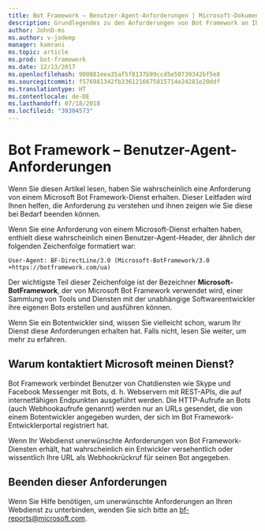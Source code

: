 ```yaml
---
title: Bot Framework – Benutzer-Agent-Anforderungen | Microsoft-Dokumentation
description: Grundlegendes zu den Anforderungen von Bot Framework an Ihren Webserver.
author: JohnD-ms
ms.author: v-jodemp
manager: kamrani
ms.topic: article
ms.prod: bot-framework
ms.date: 12/13/2017
ms.openlocfilehash: 900881eea35af5f8137b99ccd5e50739342bf5e8
ms.sourcegitcommit: f576981342fb3361216675815714e24281e20ddf
ms.translationtype: HT
ms.contentlocale: de-DE
ms.lasthandoff: 07/18/2018
ms.locfileid: "39304573"
---
```

# <a name="bot-framework-user-agent-requests"></a>Bot Framework – Benutzer-Agent-Anforderungen

Wenn Sie diesen Artikel lesen, haben Sie wahrscheinlich eine Anforderung von einem Microsoft Bot Framework-Dienst erhalten. Dieser Leitfaden wird Ihnen helfen, die Anforderung zu verstehen und ihnen zeigen wie Sie diese bei Bedarf beenden können.

Wenn Sie eine Anforderung von einem Microsoft-Dienst erhalten haben, enthielt diese wahrscheinlich einen Benutzer-Agent-Header, der ähnlich der folgenden Zeichenfolge formatiert war:

```User-Agent: BF-DirectLine/3.0 (Microsoft-BotFramework/3.0 +https://botframework.com/ua)```

Der wichtigste Teil dieser Zeichenfolge ist der Bezeichner **Microsoft-BotFramework**, der von Microsoft Bot Framework verwendet wird, einer Sammlung von Tools und Diensten mit der unabhängige Softwareentwickler ihre eigenen Bots erstellen und ausführen können.

Wenn Sie ein Botentwickler sind, wissen Sie vielleicht schon, warum Ihr Dienst diese Anforderungen erhalten hat. Falls nicht, lesen Sie weiter, um mehr zu erfahren.

## <a name="why-is-microsoft-contacting-my-service"></a>Warum kontaktiert Microsoft meinen Dienst?

Bot Framework verbindet Benutzer von Chatdiensten wie Skype und Facebook Messenger mit Bots, d. h. Webservern mit REST-APIs, die auf internetfähigen Endpunkten ausgeführt werden. Die HTTP-Aufrufe an Bots (auch Webhookaufrufe genannt) werden nur an URLs gesendet, die von einem Botentwickler angegeben wurden, der sich im Bot Framework-Entwicklerportal registriert hat.

Wenn Ihr Webdienst unerwünschte Anforderungen von Bot Framework-Diensten erhält, hat wahrscheinlich ein Entwickler versehentlich oder wissentlich Ihre URL als Webhookrückruf für seinen Bot angegeben.

## <a name="to-stop-these-requests"></a>Beenden dieser Anforderungen

Wenn Sie Hilfe benötigen, um unerwünschte Anforderungen an Ihren Webdienst zu unterbinden, wenden Sie sich bitte an [bf-reports@microsoft.com](mailto://bf-reports@microsoft.com).
